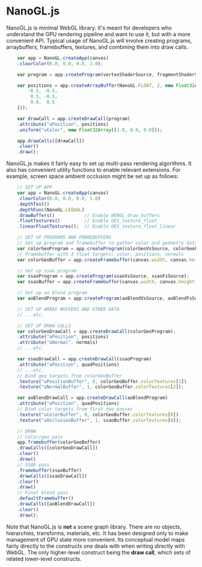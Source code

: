 NanoGL.js
========

NanoGL.js is minimal WebGL library. It's meant for developers who understand the GPU rendering pipeline and want to use it, but with a more convenient API. Typical usage of NanoGL.js will involve creating programs, arraybuffers, framebuffers, textures, and combining them into draw calls.

```JavaScript
    var app = NanoGL.createApp(canvas)
    .clearColor(0.0, 0.0, 0.0, 1.0);

    var program = app.createProgram(vertexShaderSource, fragmentShaderSource);

    var positions = app.createArrayBuffer(NanoGL.FLOAT, 2, new Float32Array([
        -0.5, -0.5,
         0.5, -0.5,
         0.0,  0.5
    ]));

    var drawCall = app.createDrawCall(program)
    .attribute("aPosition", positions)
    .uniform("uColor", new Float32Array([1.0, 0.0, 0.0]));

    app.drawCalls([drawCall])
    .clear()
    .draw();

``` 

NanoGL.js makes it fairly easy to set up multi-pass rendering algorithms. It also has convenient utility functions to enable relevant extensions. For example, screen space ambient occlusion might be set up as follows:

```JavaScript
    // SET UP APP
    var app = NanoGL.createApp(canvas)
    .clearColor(0.0, 0.0, 0.0, 1.0)
    .depthTest()
    .depthFunc(NanoGL.LEQUAL)
    .drawBuffers()           // Enable WEBGL_draw_buffers
    .floatTextures()         // Enable OES_texture_float
    .linearFloatTextures();  // Enable OES_texture_float_linear

    // SET UP PROGRAMS AND FRAMEBUFFERS
    // Set up program and framebuffer to gather color and geometry data
    var colorGeoProgram = app.createProgram(colorGeoVsSource, colorGeoFsSource);
    // Framebuffer with 3 float targets: color, positions, normals
    var colorGeoBuffer = app.createFramebuffer(canvas.width, canvas.height, 3, NanoGL.FLOAT);

    // Set up ssao program
    var ssaoProgram = app.createProgram(ssaoVsSource, ssaoFsSource);
    var ssaoBuffer = app.createFramebuffer(canvas.width, canvas.height, 1, NanoGL.FLOAT);

    // Set up ao blend program
    var aoBlendProgram = app.createProgram(aoBlendVsSource, aoBlendFsSource);

    // SET UP ARRAY BUFFERS AND OTHER DATA
    // ...etc.

    // SET UP DRAW CALLS
    var colorGeoDrawCall = app.createDrawCall(colorGeoProgram);
    .attribute("aPosition", positions)
    .attribute("aNormal", normals)
    // ...etc.

    var ssaoDrawCall = app.createDrawCall(ssaoProgram)
    .attribute("aPosition", quadPositions)
    // ...etc.
    // Bind geo targets from colorGeoBuffer
    .texture("uPositionBuffer", 0, colorGeoBuffer.colorTextures[1])
    .texture("uNormalBuffer", 1, colorGeoBuffer.colorTextures[2]);

    var aoBlendDrawCall = app.createDrawCall(aoBlendProgram)
    .attribute("aPosition", quadPositions)
    // Bind color targets from first two passes
    .texture("uColorBuffer", 0, colorGeoBuffer.colorTextures[0])
    .texture("uOcclusionBuffer", 1, ssaoBuffer.colorTextures[0]);

    // DRAW
    // Color/geo pass
    app.framebuffer(colorGeoBuffer)
    .drawCalls([colorGeoDrawCall])
    .clear()
    .draw()
    // SSAO pass
    .framebuffer(ssaoBuffer)
    .drawCalls([ssaoDrawCall])
    .clear()
    .draw()
    // Final blend pass
    .defaultFramebuffer()
    .drawCalls([aoBlendDrawCall])
    .clear()
    .draw();
```

Note that NanoGL.js is **not** a scene graph library. There are no objects, hierarchies, transforms, materials, etc. It has been designed only to make management of GPU state more convenient. Its conceptual model maps fairly directly to the constructs one deals with when writing directly with WebGL. The only higher-level construct being the **draw call**, which sets of related lower-level constructs. 
